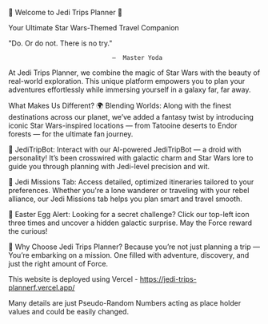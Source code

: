 


🌌 Welcome to Jedi Trips Planner 🌌

Your Ultimate Star Wars-Themed Travel Companion

"Do. Or do not. There is no try."

                                 —  Master Yoda

At Jedi Trips Planner, we combine the magic of Star Wars with the beauty of real-world exploration. This unique platform empowers you to plan your adventures effortlessly while immersing yourself in a galaxy far, far away.

What Makes Us Different?
🌍 Blending Worlds: Along with the finest destinations across our planet, we’ve added a fantasy twist by introducing iconic Star Wars-inspired locations — from Tatooine deserts to Endor forests — for the ultimate fan journey.

🤖 JediTripBot: Interact with our AI-powered JediTripBot — a droid with personality! It’s been crosswired with galactic charm and Star Wars lore to guide you through planning with Jedi-level precision and wit.

🧳 Jedi Missions Tab: Access detailed, optimized itineraries tailored to your preferences. Whether you're a lone wanderer or traveling with your rebel alliance, our Jedi Missions tab helps you plan smart and travel smooth.

🥚 Easter Egg Alert: Looking for a secret challenge? Click our top-left icon three times and uncover a hidden galactic surprise. May the Force reward the curious!

🚀 Why Choose Jedi Trips Planner?
Because you’re not just planning a trip — You’re embarking on a mission.
One filled with adventure, discovery, and just the right amount of Force.

This website is deployed using Vercel - https://jedi-trips-plannerf.vercel.app/

Many details are just Pseudo-Random Numbers acting as place holder values and could be easily changed.

